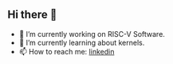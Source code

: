 ## Hi there 👋

<!--
**swap2ag/swap2ag** is a ✨ _special_ ✨ repository because its `README.md` (this file) appears on your GitHub profile.

Here are some ideas to get you started:

- 🔭 I’m currently working on ...
- 🌱 I’m currently learning ...
- 👯 I’m looking to collaborate on ...
- 🤔 I’m looking for help with ...
- 💬 Ask me about ...
- 📫 How to reach me: ...
- 😄 Pronouns: ...
- ⚡ Fun fact: ...
-->
- 🔭 I’m currently working on RISC-V Software.
- 🌱 I’m currently learning about kernels.
- 📫 How to reach me: [linkedin](https://www.linkedin.com/in/swapnilagarwal39/)
